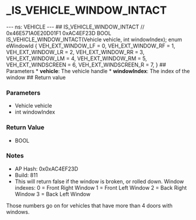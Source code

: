 # _IS_VEHICLE_WINDOW_INTACT

--- ns: VEHICLE --- ## IS_VEHICLE_WINDOW_INTACT  // 0x46E571A0E20D01F1 0xAC4EF23D BOOL IS_VEHICLE_WINDOW_INTACT(Vehicle vehicle, int windowIndex);  enum eWindowId { VEH_EXT_WINDOW_LF = 0, VEH_EXT_WINDOW_RF = 1, VEH_EXT_WINDOW_LR = 2, VEH_EXT_WINDOW_RR = 3, VEH_EXT_WINDOW_LM = 4, VEH_EXT_WINDOW_RM = 5, VEH_EXT_WINDSCREEN = 6, VEH_EXT_WINDSCREEN_R = 7, }  ## Parameters * **vehicle**: The vehicle handle * **windowIndex**: The index of the window  ## Return value

### Parameters
* Vehicle vehicle
* int windowIndex

### Return Value
* BOOL

### Notes
* AP Hash: 0x0xAC4EF23D
* Build: 811
* This will return false if the window is broken, or rolled down.
Window indexes:
0 = Front Right Window
1 = Front Left Window
2 = Back Right Window
3 = Back Left Window


Those numbers go on for vehicles that have more than 4 doors with windows.

